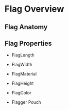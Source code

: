 # Flag Overview

## Flag Anatomy


## Flag Properties

- FlagLength
- FlagWidth
- FlagMaterial
- FlagHeight
- FlagColor

- Flagger Pouch